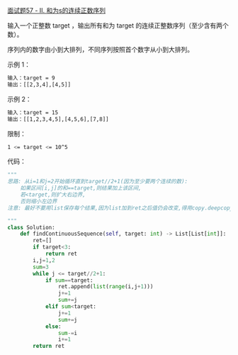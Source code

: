 [面试题57 - II. 和为s的连续正数序列](https://leetcode-cn.com/problems/he-wei-sde-lian-xu-zheng-shu-xu-lie-lcof)

输入一个正整数 target ，输出所有和为 target 的连续正整数序列（至少含有两个数）。

序列内的数字由小到大排列，不同序列按照首个数字从小到大排列。

示例 1：
```sh
输入：target = 9
输出：[[2,3,4],[4,5]]
```
示例 2：
```sh
输入：target = 15
输出：[[1,2,3,4,5],[4,5,6],[7,8]]
```

限制：
```sh
1 <= target <= 10^5
```

代码：
```python
"""
思路: 从i=1和j=2开始循环直到target//2+1(因为至少要两个连续的数):
    如果区间[i,j]的和==target,则结果加上该区间,
    若<target,则扩大右边界,
    否则缩小左边界
注意: 最好不要用list保存每个结果,因为list加到ret之后值仍会改变,得用copy.deepcopy()

"""
class Solution:
    def findContinuousSequence(self, target: int) -> List[List[int]]:
        ret=[]
        if target<3:
            return ret
        i,j=1,2
        sum=3
        while j <= target//2+1:
            if sum==target:
                ret.append(list(range(i,j+1))) 
                j+=1
                sum+=j
            elif sum<target:
                j+=1
                sum+=j
            else:
                sum-=i
                i+=1
        return ret 
```
